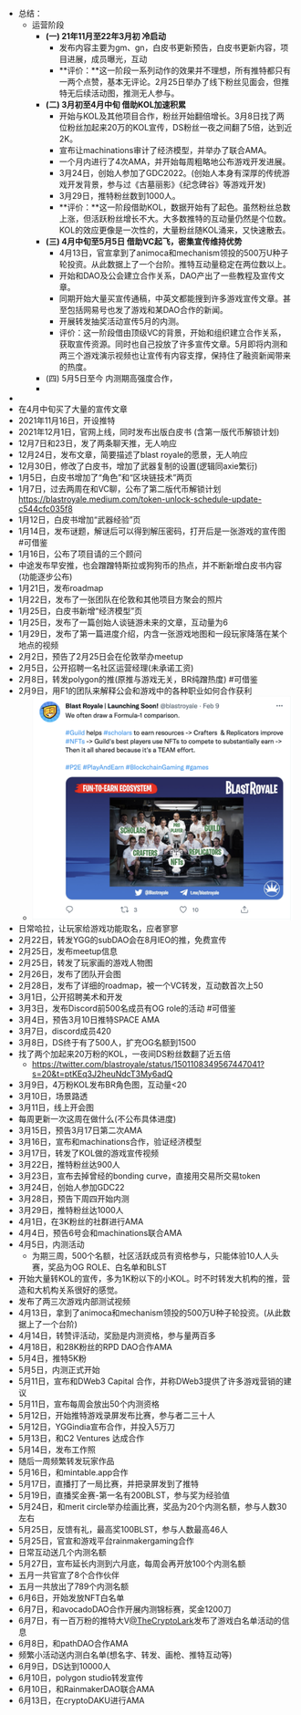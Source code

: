 - 总结：
	- 运营阶段
		- **(一) 21年11月至22年3月初 冷启动**
			- 发布内容主要为gm、gn，白皮书更新预告，白皮书更新内容，项目进展，成员曝光，互动
			- **评价：**这一阶段一系列动作的效果并不理想，所有推特都只有一两个点赞，基本无评论。2月25日举办了线下粉丝见面会，但推特无后续活动图，推测无人参与。
		- **(二) 3月初至4月中旬 借助KOL加速积累**
			- 开始与KOL及其他项目合作，粉丝开始翻倍增长。3月8日找了两位粉丝加起来20万的KOL宣传，DS粉丝一夜之间翻了5倍，达到近2K。
			- 宣布让machinations审计了经济模型，并举办了联合AMA。
			- 一个月内进行了4次AMA，并开始每周粗略地公布游戏开发进展。
			- 3月24日，创始人参加了GDC2022。(创始人本身有深厚的传统游戏开发背景，参与过《古墓丽影》《纪念碑谷》等游戏开发)
			- 3月29日，推特粉丝数到1000人。
			- **评价：**这一阶段借助KOL，数据开始有了起色。虽然粉丝总数上涨，但活跃粉丝增长不大。大多数推特的互动量仍然是个位数。KOL的效应更像是一次性的，大量粉丝随KOL涌来，又快速散去。
		- **(三) 4月中旬至5月5日 借助VC起飞，密集宣传维持优势**
			- 4月13日，官宣拿到了animoca和mechanism领投的500万U种子轮投资。从此数据上了一个台阶。推特互动量稳定在两位数以上。
			- 开始和DAO及公会建立合作关系，DAO产出了一些教程及宣传文章。
			- 同期开始大量买宣传通稿，中英文都能搜到许多游戏宣传文章。甚至包括网易号也发了游戏和某DAO合作的新闻。
			- 开展转发抽奖活动宣传5月的内测。
			- 评价：这一阶段借由顶级VC的背景，开始和组织建立合作关系，获取宣传资源。同时也自己投放了许多宣传文章。5月即将内测和两三个游戏演示视频也让宣传有内容支撑，保持住了融资新闻带来的热度。
		- (四) 5月5日至今 内测期高强度合作，
		-
-
- 在4月中旬买了大量的宣传文章
- 2021年11月16日，开设推特
- 2021年12月1日，官网上线，同时发布出版白皮书 (含第一版代币解锁计划)
- 12月7日和23日，发了两条聊天推，无人响应
- 12月24日，发布文章，简要描述了blast royale的愿景，无人响应
- 12月30日，修改了白皮书，增加了武器复制的设置(逻辑同axie繁衍)
- 1月5日，白皮书增加了“角色”和“区块链技术”两页
- 1月7日，过去两周在和VC聊，公布了第二版代币解锁计划 https://blastroyale.medium.com/token-unlock-schedule-update-c544cfc035f8
- 1月12日，白皮书增加“武器经验”页
- 1月14日，发布谜题，解谜后可以得到解压密码，打开后是一张游戏的宣传图 #可借鉴
- 1月16日，公布了项目请的三个顾问
- 中途发布早安推，也会蹭蹭特斯拉或狗狗币的热点，并不断新增白皮书内容(功能逐步公布)
- 1月21日，发布roadmap
- 1月22日，发布了一张团队在伦敦和其他项目方聚会的照片
- 1月25日，白皮书新增“经济模型”页
- 1月25日，发布了一篇创始人谈链游未来的文章，互动量为6
- 1月29日，发布了第一篇进度介绍，内含一张游戏地图和一段玩家降落在某个地点的视频
- 2月2日，预告了2月25日会在伦敦举办meetup
- 2月5日，公开招聘一名社区运营经理(未承诺工资)
- 2月8日，转发polygon的推(原推与游戏无关，BR纯蹭热度) #可借鉴
- 2月9日，用F1的团队来解释公会和游戏中的各种职业如何合作获利
	- ![截屏2022-07-08 上午10.11.33.png](../assets/截屏2022-07-08_上午10.11.33_1657246431149_0.png)
- 日常哈拉，让玩家给游戏功能取名，应者寥寥
- 2月22日，转发YGG的subDAO会在8月IEO的推，免费宣传
- 2月25日，发布meetup信息
- 2月25日，转发了玩家画的游戏人物图
- 2月26日，发布了团队开会图
- 2月28日，发布了详细的roadmap，被一个VC转发，互动数首次上50
- 3月1日，公开招聘美术和开发
- 3月3日，发布Discord前500名成员有OG role的活动 #可借鉴
- 3月4日，预告3月10日推特SPACE AMA
- 3月7日，discord成员420
- 3月8日，DS终于有了500人，扩充OG名额到1500
- 找了两个加起来20万粉的KOL，一夜间DS粉丝数翻了近五倍
	- https://twitter.com/blastroyale/status/1501108349567447041?s=20&t=ptKEq3J2heuNdcT3My6adQ
- 3月9日，4万粉KOL发布BR角色图，互动量<20
- 3月10日，场景路透
- 3月11日，线上开会图
- 每周更新一次这周在做什么(不公布具体进度)
- 3月15日，预告3月17日第二次AMA
- 3月16日，宣布和machinations合作，验证经济模型
- 3月17日，转发了KOL做的游戏宣传视频
- 3月22日，推特粉丝达900人
- 3月23日，宣布去掉曾经的bonding curve，直接用交易所交易token
- 3月24日，创始人参加GDC22
- 3月28日，预告下周四开始内测
- 3月29日，推特粉丝达1000人
- 4月1日，在3K粉丝的社群进行AMA
- 4月4日，预告6号会和machinations联合AMA
- 4月5日，内测活动
	- 为期三周，500个名额，社区活跃成员有资格参与，只能体验10人人头赛，奖品为OG ROLE、白名单和BLST
- 开始大量转KOL的宣传，多为1K粉以下的小KOL。时不时转发大机构的推，营造和大机构关系很好的感觉。
- 发布了两三次游戏内部测试视频
- 4月13日，拿到了animoca和mechanism领投的500万U种子轮投资。(从此数据上了一个台阶)
- 4月14日，转赞评活动，奖励是内测资格，参与量两百多
- 4月18日，和28K粉丝的RPD DAO合作AMA
- 5月4日，推特5K粉
- 5月5日，内测正式开始
- 5月11日，宣布和DWeb3 Capital 合作，并称DWeb3提供了许多游戏营销的建议
- 5月11日，宣布每周会放出50个内测资格
- 5月12日，开始推特游戏录屏发布比赛，参与者二三十人
- 5月12日，YGGindia宣布合作，并投入5万刀
- 5月13日，和C2 Ventures 达成合作
- 5月14日，发布工作照
- 随后一周频繁转发玩家作品
- 5月16日，和mintable.app合作
- 5月17日，直播打了一局比赛，并把录屏发到了推特
- 5月19日，直播奖金赛-第一名有200BLST，参与奖为经验值
- 5月24日，和merit circle举办绘画比赛，奖品为20个内测名额，参与人数30左右
- 5月25日，反馈有礼，最高奖100BLST，参与人数最高46人
- 5月25日，官宣和游戏平台rainmakergaming合作
- 日常互动送几个内测名额
- 5月27日，宣布延长内测到六月底，每周会再开放100个内测名额
- 五月一共官宣了8个合作伙伴
- 五月一共放出了789个内测名额
- 6月6日，开始发放NFT白名单
- 6月7日，和avocadoDAO合作开展内测锦标赛，奖金1200刀
- 6月7日，有一百万粉的推特大V[@TheCryptoLark](https://twitter.com/TheCryptoLark)发布了游戏白名单活动的信息
- 6月8日，和pathDAO合作AMA
- 频繁小活动送内测白名单(想名字、转发、画枪、推特互动等)
- 6月9日，DS达到10000人
- 6月10日，polygon studio转发宣传
- 6月10日，和RainmakerDAO联合AMA
- 6月13日，在cryptoDAKU进行AMA